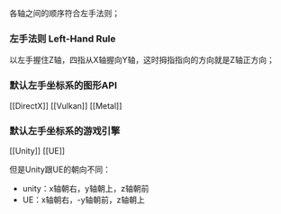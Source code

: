 各轴之间的顺序符合左手法则；
### 左手法则 Left-Hand Rule
以左手握住Z轴，四指从X轴握向Y轴，这时拇指指向的方向就是Z轴正方向；
### 默认左手坐标系的图形API
[[DirectX]]
[[Vulkan]]
[[Metal]]
### 默认左手坐标系的游戏引擎
[[Unity]]
[[UE]]

但是Unity跟UE的朝向不同：
- unity：x轴朝右，y轴朝上，z轴朝前
- UE：x轴朝右，-y轴朝前，z轴朝上

